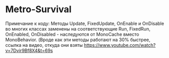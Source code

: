 # Metro-Survival
Примечание к коду: Методы Update, FixedUpdate, OnEnable и OnDisable во многих классах заменены на соответствующие Run, FixedRun, OnEnabled, OnDisabled - наследуются от MonoCache вместо MonoBehavior. (Вроде как эти методы работают на 30% быстрее, ссылка на видео, откуда они взяты https://www.youtube.com/watch?v=7Dvir9Bf8X4&t=69s
